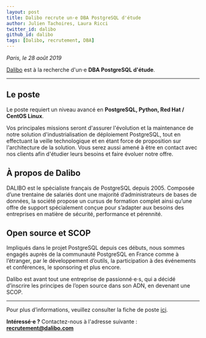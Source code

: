 ```yaml
---
layout: post
title: Dalibo recrute un⋅e DBA PostgreSQL d'étude
author: Julien Tachoires, Laura Ricci
twitter_id: dalibo
github_id: dalibo
tags: [Dalibo, recrutement, DBA]
---
```


*Paris, le 28 août 2019*

[Dalibo](https://www.dalibo.com) est à la recherche d'un⋅e **DBA PostgreSQL d'étude**.

<!--MORE-->

-----

## Le poste

Le poste requiert un niveau avancé en **PostgreSQL, Python, Red Hat / CentOS Linux**.

Vos principales missions seront d'assurer l'évolution et la maintenance de notre solution d'industrialisation de 
déploiement PostgreSQL, tout en effectuant la veille technologique et en étant force de proposition sur l'architecture de la solution. 
Vous serez aussi amené à être en contact avec nos clients afin d'étudier leurs besoins et faire évoluer notre offre.
 
 
## À propos de Dalibo

DALIBO est le spécialiste français de PostgreSQL depuis 2005. Composée d’une trentaine de salariés dont une majorité d’administrateurs
de bases de données, la société propose un cursus de formation complet ainsi qu’une offre de support spécialement conçue 
pour s’adapter aux besoins des entreprises en matière de sécurité, performance et pérennité.

   
## Open source et SCOP

Impliqués dans le projet PostgreSQL depuis ces débuts, nous sommes engagés auprès de la communauté PostgreSQL en France
comme à l’étranger, par le développement d’outils, la participation à des événements et conférences, le sponsoring et
plus encore.

Dalibo est avant tout une entreprise de passionné⋅e⋅s, qui a décidé d’inscrire les principes de l’open source dans son ADN, en devenant une SCOP.
 
 ---
 
Pour plus d’informations, veuillez consulter la fiche de poste [ici](https://dali.bo/jobs).

**Intéressé⋅e ?** 
Contactez-nous à l'adresse suivante : **recrutement@dalibo.com**
